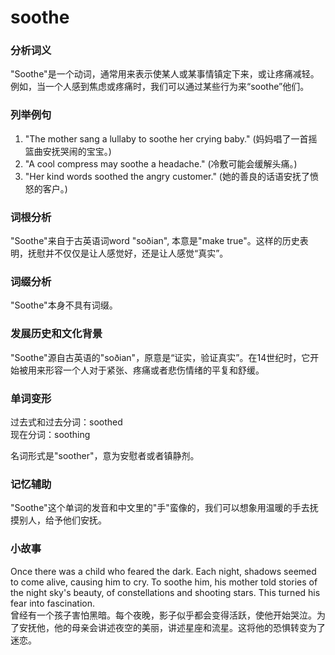 # soothe

### 分析词义

  

"Soothe"是一个动词，通常用来表示使某人或某事情镇定下来，或让疼痛减轻。例如，当一个人感到焦虑或疼痛时，我们可以通过某些行为来“soothe”他们。

  

### 列举例句

  

1.  "The mother sang a lullaby to soothe her crying baby." (妈妈唱了一首摇篮曲安抚哭闹的宝宝。)
2.  "A cool compress may soothe a headache." (冷敷可能会缓解头痛。)
3.  "Her kind words soothed the angry customer." (她的善良的话语安抚了愤怒的客户。)

  

### 词根分析

  

"Soothe"来自于古英语词word "soðian", 本意是"make true"。这样的历史表明，抚慰并不仅仅是让人感觉好，还是让人感觉“真实”。

  

### 词缀分析

  

"Soothe"本身不具有词缀。

  

### 发展历史和文化背景

  

"Soothe"源自古英语的"soðian"，原意是“证实，验证真实”。在14世纪时，它开始被用来形容一个人对于紧张、疼痛或者悲伤情绪的平复和舒缓。

  

### 单词变形

  

过去式和过去分词：soothed  
现在分词：soothing

  

名词形式是"soother"，意为安慰者或者镇静剂。

  

### 记忆辅助

  

"Soothe"这个单词的发音和中文里的"手"蛮像的，我们可以想象用温暖的手去抚摸别人，给予他们安抚。

  

### 小故事

  

Once there was a child who feared the dark. Each night, shadows seemed to come alive, causing him to cry. To soothe him, his mother told stories of the night sky's beauty, of constellations and shooting stars. This turned his fear into fascination.  
曾经有一个孩子害怕黑暗。每个夜晚，影子似乎都会变得活跃，使他开始哭泣。为了安抚他，他的母亲会讲述夜空的美丽，讲述星座和流星。这将他的恐惧转变为了迷恋。
